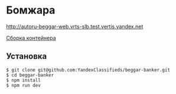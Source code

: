 # Бомжара

http://autoru-beggar-web.vrts-slb.test.vertis.yandex.net

[Сборка контейнера](https://t.vertis.yandex-team.ru/buildConfiguration/vs_frontend_Applications_AuroRuFrontendRepo_ReleaseShivaBeggarBanker)

## Установка

```
$ git clone git@github.com:YandexClassifieds/beggar-banker.git
$ cd beggar-banker
$ npm install
$ npm run dev
```
